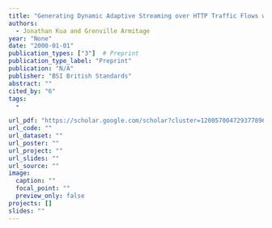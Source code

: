 ```yaml
---
title: "Generating Dynamic Adaptive Streaming over HTTP Traffic Flows with TEACUP Testbed"
authors:
  - Jonathan Kua and Grenville Armitage
year: "None"
date: "2000-01-01"
publication_types: ["3"]  # Preprint
publication_type_label: "Preprint"
publication: "N/A"
publisher: "BSI British Standards"
abstract: ""
cited_by: "6"
tags:
  - 

url_pdf: "https://scholar.google.com/scholar?cluster=12005700472937789676&hl=en&oi=scholarr"
url_code: ""
url_dataset: ""
url_poster: ""
url_project: ""
url_slides: ""
url_source: ""
image:
  caption: ""
  focal_point: ""
  preview_only: false
projects: []
slides: ""
---
```

